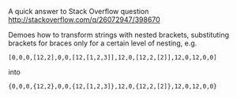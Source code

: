 A quick answer to Stack Overflow question http://stackoverflow.com/q/26072947/398670

Demoes how to transform strings with nested brackets, substituting brackets for braces
only for a certain level of nesting, e.g.

    [0,0,0,[12,2],0,0,[12,[1,2,3]],12,0,[12,2,[2]],12,0,12,0,0]

into

    {0,0,0,{12,2},0,0,{12,[1,2,3]},12,0,{12,2,[2]},12,0,12,0,0}
